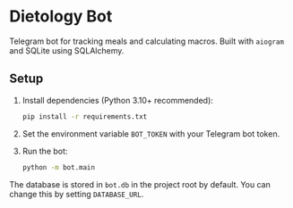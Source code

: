 # Dietology Bot

Telegram bot for tracking meals and calculating macros. Built with `aiogram` and SQLite using SQLAlchemy.

## Setup

1. Install dependencies (Python 3.10+ recommended):
   ```bash
   pip install -r requirements.txt
   ```
2. Set the environment variable `BOT_TOKEN` with your Telegram bot token.

3. Run the bot:
   ```bash
   python -m bot.main
   ```

The database is stored in `bot.db` in the project root by default. You can change this by setting `DATABASE_URL`.